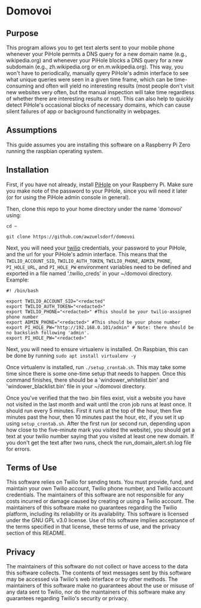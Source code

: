 # Domovoi #

## Purpose ##

This program allows you to get text alerts sent to your mobile phone whenever your PiHole permits a DNS query for a new domain name (e.g., wikipedia.org) and whenever your PiHole blocks a DNS query for a new subdomain (e.g., zh.wikipedia.org or en.m.wikipedia.org). This way, you won't have to periodically, manually qyery PiHole's admin interface to see what unique queries were seen in a given time frame, which can be time-consuming and often will yield no interesting results (most people don't visit new websites very often, but the manual inspection will take time regardless of whether there are interesting results or not). This can also help to quickly detect PiHole's occasional blocks of necessary domains, which can cause silent failures of app or background functionality in webpages.

## Assumptions ##

This guide assumes you are installing this software on a Raspberry Pi Zero running the raspbian operating system.

## Installation ##

First, if you have not already, install [PiHole](https://docs.pi-hole.net/) on your Raspberry Pi. Make sure you make note of the password to your PiHole, since you will need it later (or for using the PiHole admin console in general).

Then, clone this repo to your home directory under the name 'domovoi' using:

```
cd ~

git clone https://github.com/awzuelsdorf/domovoi
```

Next, you will need your [twilio](https://www.twilio.com) credentials, your password to your PiHole, and the url for your PiHole's admin interface. This means that the `TWILIO_ACCOUNT_SID`, `TWILIO_AUTH_TOKEN`, `TWILIO_PHONE`, `ADMIN_PHONE`, `PI_HOLE_URL`, and `PI_HOLE_PW` environment variables need to be defined and exported in a file named '.twilio_creds' in your ~/domovoi directory. Example:

```
#! /bin/bash

export TWILIO_ACCOUNT_SID="<redacted"
export TWILIO_AUTH_TOKEN="<redacted>"
export TWILIO_PHONE="<redacted>" #This should be your twilio-assigned phone number
export ADMIN_PHONE="<redacted>" #This should be your phone number
export PI_HOLE_PW="http://192.168.0.101/admin" # Note: there should be no backslash following 'admin'.
export PI_HOLE_PW="<redacted>"
```

Next, you will need to ensure virtualenv is installed. On Raspbian, this can be done by running `sudo apt install virtualenv -y`

Once virtualenv is installed, run `./setup_crontab.sh`. This may take some time since there is some one-time setup that needs to happen. Once this command finishes, there should be a 'windower_whitelist.bin' and 'windower_blacklist.bin' file in your ~/domovoi directory.

Once you've verified that the two .bin files exist, visit a website you have not visited in the last month and wait until the cron job runs at least once. It should run every 5 minutes. First it runs at the top of the hour, then five minutes past the hour, then 10 minutes past the hour, etc, if you set it up using `setup_crontab.sh`. After the first run (or second run, depending upon how close to the five-minute mark you visited the website), you should get a text at your twilio number saying that you visited at least one new domain. If you don't get the text after two runs, check the run_domain_alert.sh.log file for errors.

## Terms of Use ##

This software relies on Twilio for sending texts. You must provide, fund, and maintain your own Twilio account, Twilio phone number, and Twilio account credentials. The maintainers of this software are not responsible for any costs incurred or damage caused by creating or using a Twilio account. The maintainers of this software make no guarantees regarding the Twilio platform, including its reliability or its availability. This software is licensed under the GNU GPL v3.0 license. Use of this software implies acceptance of the terms specified in that license, these terms of use, and the privacy section of this README.

## Privacy ##

The maintainers of this software do not collect or have access to the data this software collects. The contents of text messages sent by this software may be accessed via Twilio's web interface or by other methods. The maintainers of this software make no guarantees about the use or misuse of any data sent to Twilio, nor do the maintainers of this software make any guarantees regarding Twilio's security or privacy.
